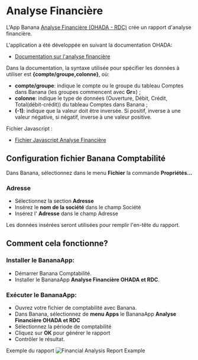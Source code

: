 # Analyse Financière

L'App Banana [Analyse Financière (OHADA - RDC)](https://www.banana.ch/apps/fr/node/9406) crée un rapport d'analyse financière.

L'application a été développée en suivant la documentation OHADA:
* [Documentation sur l'analyse financière]()

Dans la documentation, la syntaxe utilisée pour spécifier les données à utiliser est **{compte/groupe,colonne}**, où:
* **compte/groupe**: indique le compte ou le groupe du tableau Comptes dans Banana (les groupes commencent avec **Gr=**) ;
* **colonne**: indique le type de données (Ouverture, Débit, Crédit, Total(débit-crédit)) du tableau Comptes dans Banana ;
* **(-1)**: indique que la valeur doit être inversée. Si positif, inverse à une valeur négative, si négatif, inverse à une valeur positive.

Fichier Javascript :
* [Fichier Javascript Analyse Financière](https://raw.githubusercontent.com/BananaAccounting/CongoRDC/master/reports/financial_analysis/ch.banana.africa.financialanalysisrdc.js)

## Configuration fichier Banana Comptabilité
Dans Banana, sélectionnez dans le menu **Fichier** la commande **Propriétés...**
### Adresse
* Sélectionnez la section **Adresse**
* Insérez le **nom de la société** dans le champ Société
* Insérez l' **Adresse** dans le champ Adresse

Les données insérées seront utilisées pour remplir l'en-tête du rapport.

## Comment cela fonctionne?

### Installer le BananaApp:
* Démarrer Banana Comptabilité.
* Installer le BananaApp **Analyse Financière OHADA et RDC**. 

### Exécuter le BananaApp:
* Ouvrez votre fichier de comptabilité avec Banana.
* Dans Banana, sélectionnez de **menu Apps** le BananaApp **Analyse Financière OHADA et RDC**
* Sélectionnez la période de comptabilité
* Cliquez sur **OK** pour générer le rapport
* Contrôler le résultat.

Exemple du rapport
![Financial Analysis Report Example](/images/financial_analysis_report.png)
